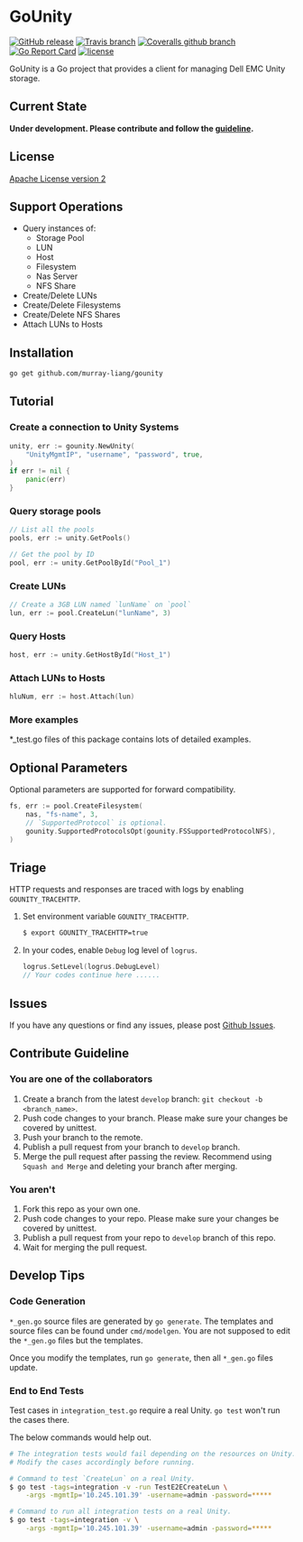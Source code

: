 # GoUnity

[![GitHub release](https://img.shields.io/github/release/Murray-LIANG/gounity.svg)](https://github.com/Murray-LIANG/gounity/releases)
[![Travis branch](https://img.shields.io/travis/Murray-LIANG/gounity/master.svg)](https://travis-ci.org/Murray-LIANG/gounity/branches)
[![Coveralls github branch](https://img.shields.io/coveralls/github/Murray-LIANG/gounity/master.svg)](https://coveralls.io/github/Murray-LIANG/gounity)
[![Go Report Card](https://goreportcard.com/badge/github.com/Murray-LIANG/gounity)](https://goreportcard.com/report/github.com/Murray-LIANG/gounity)
[![license](https://img.shields.io/github/license/Murray-LIANG/gounity.svg)](https://github.com/Murray-LIANG/gounity/blob/develop/LICENSE)


GoUnity is a Go project that provides a client for managing Dell EMC Unity storage.


## Current State

**Under development. Please contribute and follow the [guideline](#contribute-guideline).**


## License

[Apache License version 2](LICENSE)


## Support Operations

- Query instances of:
  - Storage Pool
  - LUN
  - Host
  - Filesystem
  - Nas Server
  - NFS Share
- Create/Delete LUNs
- Create/Delete Filesystems
- Create/Delete NFS Shares
- Attach LUNs to Hosts


## Installation

```bash
go get github.com/murray-liang/gounity
```


## Tutorial

### Create a connection to Unity Systems

```go
unity, err := gounity.NewUnity(
    "UnityMgmtIP", "username", "password", true,
)
if err != nil {
    panic(err)
}
```

### Query storage pools

```go
// List all the pools
pools, err := unity.GetPools()

// Get the pool by ID
pool, err := unity.GetPoolById("Pool_1")
```

### Create LUNs
```go
// Create a 3GB LUN named `lunName` on `pool`
lun, err := pool.CreateLun("lunName", 3)
```

### Query Hosts
```go
host, err := unity.GetHostById("Host_1")
```

### Attach LUNs to Hosts
```go
hluNum, err := host.Attach(lun)
```

### More examples
*_test.go files of this package contains lots of detailed examples.


## Optional Parameters
Optional parameters are supported for forward compatibility.

```go
fs, err := pool.CreateFilesystem(
    nas, "fs-name", 3,
    // `SupportedProtocol` is optional.
    gounity.SupportedProtocolsOpt(gounity.FSSupportedProtocolNFS),
)
```


## Triage

HTTP requests and responses are traced with logs by enabling `GOUNITY_TRACEHTTP`.
1. Set environment variable `GOUNITY_TRACEHTTP`.
    ```bash
    $ export GOUNITY_TRACEHTTP=true
    ```
2. In your codes, enable `Debug` log level of `logrus`.
    ```go
    logrus.SetLevel(logrus.DebugLevel)
    // Your codes continue here ......
    ```


## Issues

If you have any questions or find any issues, please post [Github Issues](https://github.com/murray-LIANG/gounity/issues).


## Contribute Guideline

### You are one of the collaborators
1. Create a branch from the latest `develop` branch: `git checkout -b <branch_name>`.
2. Push code changes to your branch. Please make sure your changes be covered by unittest.
3. Push your branch to the remote.
4. Publish a pull request from your branch to `develop` branch.
5. Merge the pull request after passing the review. Recommend using `Squash and Merge` and deleting your branch after merging.

### You aren't
1. Fork this repo as your own one.
2. Push code changes to your repo. Please make sure your changes be covered by unittest.
3. Publish a pull request from your repo to `develop` branch of this repo.
4. Wait for merging the pull request.

## Develop Tips

### Code Generation
`*_gen.go` source files are generated by `go generate`. The templates and source files can be found under `cmd/modelgen`. You are not supposed to edit the `*_gen.go` files but the templates.

Once you modify the templates, run `go generate`, then all `*_gen.go` files update.

### End to End Tests
Test cases in `integration_test.go` require a real Unity. `go test` won't run the cases there.

The below commands would help out.

```bash
# The integration tests would fail depending on the resources on Unity.
# Modify the cases accordingly before running.

# Command to test `CreateLun` on a real Unity.
$ go test -tags=integration -v -run TestE2ECreateLun \
    -args -mgmtIp='10.245.101.39' -username=admin -password=*****

# Command to run all integration tests on a real Unity.
$ go test -tags=integration -v \
    -args -mgmtIp='10.245.101.39' -username=admin -password=*****
```